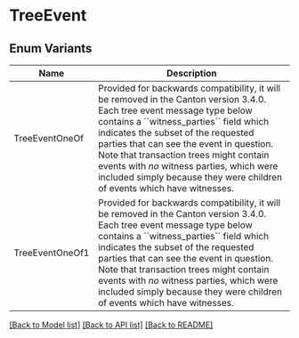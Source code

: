 # TreeEvent

## Enum Variants

| Name | Description |
|---- | -----|
| TreeEventOneOf | Provided for backwards compatibility, it will be removed in the Canton version 3.4.0. Each tree event message type below contains a &#x60;&#x60;witness_parties&#x60;&#x60; field which indicates the subset of the requested parties that can see the event in question.  Note that transaction trees might contain events with _no_ witness parties, which were included simply because they were children of events which have witnesses. |
| TreeEventOneOf1 | Provided for backwards compatibility, it will be removed in the Canton version 3.4.0. Each tree event message type below contains a &#x60;&#x60;witness_parties&#x60;&#x60; field which indicates the subset of the requested parties that can see the event in question.  Note that transaction trees might contain events with _no_ witness parties, which were included simply because they were children of events which have witnesses. |

[[Back to Model list]](../README.md#documentation-for-models) [[Back to API list]](../README.md#documentation-for-api-endpoints) [[Back to README]](../README.md)


